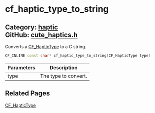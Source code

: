 [](../header.md ':include')

# cf_haptic_type_to_string

Category: [haptic](/api_reference?id=haptic)  
GitHub: [cute_haptics.h](https://github.com/RandyGaul/cute_framework/blob/master/include/cute_haptics.h)  
---

Converts a [CF_HapticType](/haptic/cf_haptictype.md) to a C string.

```cpp
CF_INLINE const char* cf_haptic_type_to_string(CF_HapticType type)
```

Parameters | Description
--- | ---
type | The type to convert.

## Related Pages

[CF_HapticType](/haptic/cf_haptictype.md)  

